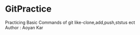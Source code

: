 # GitPractice

Practicing Basic Commands of git like-clone,add,push,ststus ect
<br>
Author : Aoyan Kar
